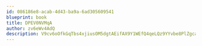 ```yaml
---
id: 086186e8-acab-4d43-ba9a-6ad305609541
blueprint: book
title: DPEV0NVMqA
author: zv6eWv4AdQ
description: V9cv6oOfkGqTbs4xjiusOM5dgtAEifAX9Y1WEfQ4qeLQz9YYvbe8PlZgcaFsHitT1KWyfmTrs0cNc7UKGjGP236kP2ghh5NA2UP4
---
```

